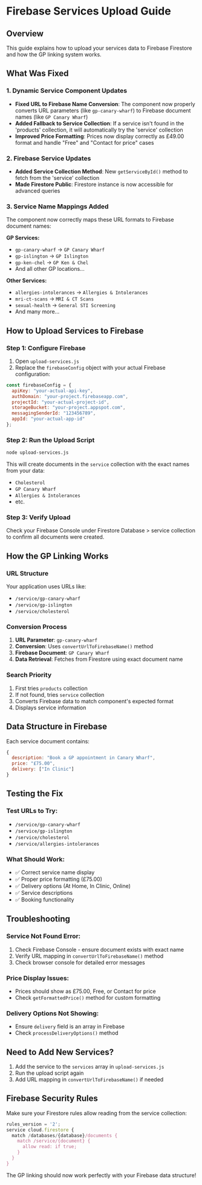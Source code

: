 # Firebase Services Upload Guide

## Overview
This guide explains how to upload your services data to Firebase Firestore and how the GP linking system works.

## What Was Fixed

### 1. Dynamic Service Component Updates
- **Fixed URL to Firebase Name Conversion**: The component now properly converts URL parameters (like `gp-canary-wharf`) to Firebase document names (like `GP Canary Wharf`)
- **Added Fallback to Service Collection**: If a service isn't found in the 'products' collection, it will automatically try the 'service' collection
- **Improved Price Formatting**: Prices now display correctly as £49.00 format and handle "Free" and "Contact for price" cases

### 2. Firebase Service Updates
- **Added Service Collection Method**: New `getServiceById()` method to fetch from the 'service' collection
- **Made Firestore Public**: Firestore instance is now accessible for advanced queries

### 3. Service Name Mappings Added
The component now correctly maps these URL formats to Firebase document names:

**GP Services:**
- `gp-canary-wharf` → `GP Canary Wharf`
- `gp-islington` → `GP Islington`
- `gp-ken-chel` → `GP Ken & Chel`
- And all other GP locations...

**Other Services:**
- `allergies-intolerances` → `Allergies & Intolerances`
- `mri-ct-scans` → `MRI & CT Scans`
- `sexual-health` → `General STI Screening`
- And many more...

## How to Upload Services to Firebase

### Step 1: Configure Firebase
1. Open `upload-services.js`
2. Replace the `firebaseConfig` object with your actual Firebase configuration:

```javascript
const firebaseConfig = {
  apiKey: "your-actual-api-key",
  authDomain: "your-project.firebaseapp.com",
  projectId: "your-actual-project-id",
  storageBucket: "your-project.appspot.com",
  messagingSenderId: "123456789",
  appId: "your-actual-app-id"
};
```

### Step 2: Run the Upload Script
```bash
node upload-services.js
```

This will create documents in the `service` collection with the exact names from your data:
- `Cholesterol`
- `GP Canary Wharf`
- `Allergies & Intolerances`
- etc.

### Step 3: Verify Upload
Check your Firebase Console under Firestore Database > service collection to confirm all documents were created.

## How the GP Linking Works

### URL Structure
Your application uses URLs like:
- `/service/gp-canary-wharf`
- `/service/gp-islington`
- `/service/cholesterol`

### Conversion Process
1. **URL Parameter**: `gp-canary-wharf`
2. **Conversion**: Uses `convertUrlToFirebaseName()` method
3. **Firebase Document**: `GP Canary Wharf`
4. **Data Retrieval**: Fetches from Firestore using exact document name

### Search Priority
1. First tries `products` collection
2. If not found, tries `service` collection
3. Converts Firebase data to match component's expected format
4. Displays service information

## Data Structure in Firebase

Each service document contains:
```javascript
{
  description: "Book a GP appointment in Canary Wharf",
  price: "£75.00",
  delivery: ["In Clinic"]
}
```

## Testing the Fix

### Test URLs to Try:
- `/service/gp-canary-wharf`
- `/service/gp-islington`
- `/service/cholesterol`
- `/service/allergies-intolerances`

### What Should Work:
- ✅ Correct service name display
- ✅ Proper price formatting (£75.00)
- ✅ Delivery options (At Home, In Clinic, Online)
- ✅ Service descriptions
- ✅ Booking functionality

## Troubleshooting

### Service Not Found Error:
1. Check Firebase Console - ensure document exists with exact name
2. Verify URL mapping in `convertUrlToFirebaseName()` method
3. Check browser console for detailed error messages

### Price Display Issues:
- Prices should show as £75.00, Free, or Contact for price
- Check `getFormattedPrice()` method for custom formatting

### Delivery Options Not Showing:
- Ensure `delivery` field is an array in Firebase
- Check `processDeliveryOptions()` method

## Need to Add New Services?

1. Add the service to the `services` array in `upload-services.js`
2. Run the upload script again
3. Add URL mapping in `convertUrlToFirebaseName()` if needed

## Firebase Security Rules

Make sure your Firestore rules allow reading from the service collection:

```javascript
rules_version = '2';
service cloud.firestore {
  match /databases/{database}/documents {
    match /service/{document} {
      allow read: if true;
    }
  }
}
```

The GP linking should now work perfectly with your Firebase data structure! 